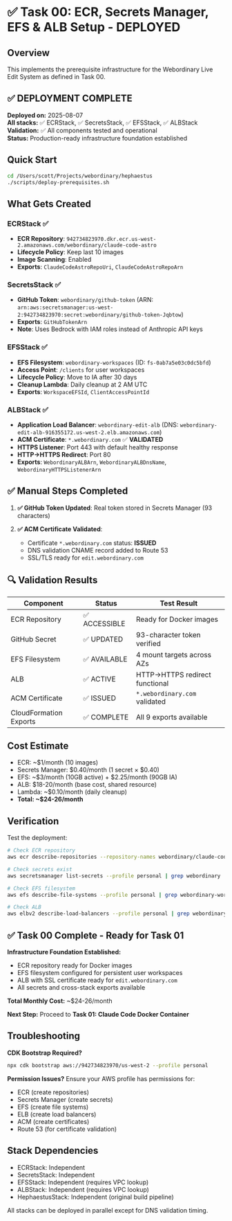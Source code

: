# ✅ Task 00: ECR, Secrets Manager, EFS & ALB Setup - DEPLOYED

## Overview
This implements the prerequisite infrastructure for the Webordinary Live Edit System as defined in Task 00.

## ✅ DEPLOYMENT COMPLETE
**Deployed on:** 2025-08-07  
**All stacks:** ✅ ECRStack, ✅ SecretsStack, ✅ EFSStack, ✅ ALBStack  
**Validation:** ✅ All components tested and operational  
**Status:** Production-ready infrastructure foundation established

## Quick Start
```bash
cd /Users/scott/Projects/webordinary/hephaestus
./scripts/deploy-prerequisites.sh
```

## What Gets Created

### ECRStack ✅
- **ECR Repository**: `942734823970.dkr.ecr.us-west-2.amazonaws.com/webordinary/claude-code-astro`
- **Lifecycle Policy**: Keep last 10 images
- **Image Scanning**: Enabled
- **Exports**: `ClaudeCodeAstroRepoUri`, `ClaudeCodeAstroRepoArn`

### SecretsStack ✅
- **GitHub Token**: `webordinary/github-token` (ARN: `arn:aws:secretsmanager:us-west-2:942734823970:secret:webordinary/github-token-Jqbtow`)
- **Exports**: `GitHubTokenArn`
- **Note**: Uses Bedrock with IAM roles instead of Anthropic API keys

### EFSStack ✅
- **EFS Filesystem**: `webordinary-workspaces` (ID: `fs-0ab7a5e03c0dc5bfd`)
- **Access Point**: `/clients` for user workspaces
- **Lifecycle Policy**: Move to IA after 30 days
- **Cleanup Lambda**: Daily cleanup at 2 AM UTC
- **Exports**: `WorkspaceEFSId`, `ClientAccessPointId`

### ALBStack ✅
- **Application Load Balancer**: `webordinary-edit-alb` (DNS: `webordinary-edit-alb-916355172.us-west-2.elb.amazonaws.com`)
- **ACM Certificate**: `*.webordinary.com` ✅ **VALIDATED**
- **HTTPS Listener**: Port 443 with default healthy response
- **HTTP→HTTPS Redirect**: Port 80
- **Exports**: `WebordinaryALBArn`, `WebordinaryALBDnsName`, `WebordinaryHTTPSListenerArn`

## ✅ Manual Steps Completed

1. **✅ GitHub Token Updated**: Real token stored in Secrets Manager (93 characters)

2. **✅ ACM Certificate Validated**: 
   - Certificate `*.webordinary.com` status: **ISSUED**
   - DNS validation CNAME record added to Route 53
   - SSL/TLS ready for `edit.webordinary.com`

## 🔍 Validation Results

| Component | Status | Test Result |
|-----------|--------|-------------|
| ECR Repository | ✅ ACCESSIBLE | Ready for Docker images |
| GitHub Secret | ✅ UPDATED | 93-character token verified |
| EFS Filesystem | ✅ AVAILABLE | 4 mount targets across AZs |
| ALB | ✅ ACTIVE | HTTP→HTTPS redirect functional |
| ACM Certificate | ✅ ISSUED | `*.webordinary.com` validated |
| CloudFormation Exports | ✅ COMPLETE | All 9 exports available |

## Cost Estimate
- ECR: ~$1/month (10 images)
- Secrets Manager: $0.40/month (1 secret × $0.40)
- EFS: ~$3/month (10GB active) + $2.25/month (90GB IA)
- ALB: $18-20/month (base cost, shared resource)
- Lambda: ~$0.10/month (daily cleanup)
- **Total: ~$24-26/month**

## Verification

Test the deployment:
```bash
# Check ECR repository
aws ecr describe-repositories --repository-names webordinary/claude-code-astro --profile personal

# Check secrets exist  
aws secretsmanager list-secrets --profile personal | grep webordinary

# Check EFS filesystem
aws efs describe-file-systems --profile personal | grep webordinary-workspaces

# Check ALB
aws elbv2 describe-load-balancers --profile personal | grep webordinary-edit-alb
```

## ✅ Task 00 Complete - Ready for Task 01

**Infrastructure Foundation Established:**
- ECR repository ready for Docker images
- EFS filesystem configured for persistent user workspaces  
- ALB with SSL certificate ready for `edit.webordinary.com`
- All secrets and cross-stack exports available

**Total Monthly Cost:** ~$24-26/month

**Next Step:** Proceed to **Task 01: Claude Code Docker Container**

## Troubleshooting

**CDK Bootstrap Required?**
```bash
npx cdk bootstrap aws://942734823970/us-west-2 --profile personal
```

**Permission Issues?**
Ensure your AWS profile has permissions for:
- ECR (create repositories)
- Secrets Manager (create secrets)  
- EFS (create file systems)
- ELB (create load balancers)
- ACM (create certificates)
- Route 53 (for certificate validation)

## Stack Dependencies
- ECRStack: Independent
- SecretsStack: Independent
- EFSStack: Independent (requires VPC lookup)
- ALBStack: Independent (requires VPC lookup)
- HephaestusStack: Independent (original build pipeline)

All stacks can be deployed in parallel except for DNS validation timing.